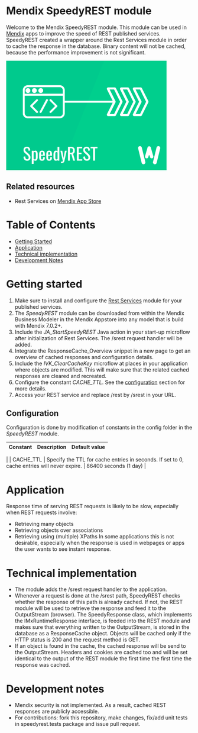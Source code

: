 # Mendix SpeedyREST module

Welcome to the Mendix SpeedyREST module. This module can be used in [Mendix](http://www.mendix.com) apps to improve the speed of REST published services. SpeedyREST created a wrapper around the Rest Services module in order to cache the response in the database. Binary content will not be cached, because the performance improvement is not significant.

![SpeedyREST logo][1]

## Related resources
* Rest Services on [Mendix App Store](https://appstore.home.mendix.com/link/app/997/Mendix/Rest-Services)

# Table of Contents

* [Getting Started](#getting-started)
* [Application](#application)
* [Technical implementation](#technical-implementation)
* [Development Notes](#development-notes)

# Getting started
1. Make sure to install and configure the [Rest Services](#related-resources) module for your published services.
2. The *SpeedyREST* module can be downloaded from within the Mendix Business Modeler in the Mendix Appstore into any model that is build with Mendix 7.0.2+.
3. Include the *JA_StartSpeedyREST* Java action in your start-up microflow after initialization of Rest Services. The /srest request handler will be added.
4. Integrate the ResponseCache_Overview snippet in a new page to get an overview of cached responses and configuration details.
5. Include the *IVK_ClearCacheKey* microflow at places in your application where objects are modified. This will make sure that the related cached responses are cleared and recreated.
6. Configure the constant *CACHE_TTL*. See the [configuration](#configuration) section for more details.
7. Access your REST service and replace /rest by /srest in your URL.

## Configuration
Configuration is done by modification of constants in the config folder in the *SpeedyREST* module.

| Constant | Description | Default value |
| ------------ | ------------- | ------------- |
|
| CACHE_TTL | Specify the TTL for cache entries in seconds. If set to 0, cache entries will never expire. | 86400 seconds (1 day) |

# Application
Response time of serving REST requests is likely to be slow, especially when REST requests involve:
* Retrieving many objects
* Retrieving objects over associations
* Retrieving using (multiple) XPaths
In some applications this is not desirable, especially when the response is used in webpages or apps the user wants to see instant response.

# Technical implementation
* The module adds the /srest request handler to the application. 
* Whenever a request is done at the /srest path, SpeedyREST checks whether the response of this path is already cached. If not, the REST module will be used to retrieve the response and feed it to the OutputStream (browser). The SpeedyResponse class, which implements the IMxRuntimeResponse interface, is feeded into the REST module and makes sure that everything written to the OutputStream, is stored in the database as a ResponseCache object. Objects will be cached only if the HTTP status is 200 and the request method is GET.
* If an object is found in the cache, the cached response will be send to the OutputStream. Headers and cookies are cached too and will be set identical to the output of the REST module the first time the first time the response was cached.

# Development notes
* Mendix security is not implemented. As a result, cached REST responses are publicly accessible.
* For contributions: fork this repository, make changes, fix/add unit tests in speedyrest.tests package and issue pull request.

 [1]: https://github.com/WebFlight/SpeedyREST/blob/master/docs/logo.png